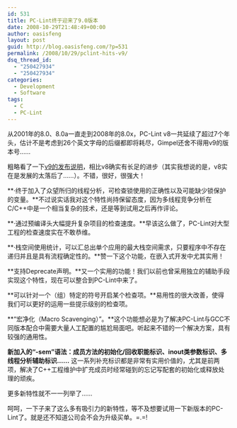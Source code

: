 ```yaml
---
id: 531
title: PC-Lint终于迎来了9.0版本
date: 2008-10-29T21:48:49+00:00
author: oasisfeng
layout: post
guid: http://blog.oasisfeng.com/?p=531
permalink: /2008/10/29/pclint-hits-v9/
dsq_thread_id:
  - "250427934"
  - "250427934"
categories:
  - Development
  - Software
tags:
  - C
  - PC-Lint
---
```

从2001年的8.0、8.0a一直走到2008年的8.0x，PC-Lint v8一共延续了超过7个年头，估计不是考虑到26个英文字母的后缀都即将耗尽，Gimpel还舍不得用v9的版本号……

粗略看了一下[v9的发布说明](http://www.gimpel.com/html/lint90.htm)，相比v8确实有长足的进步（其实我想说的是，v8实在是发展的太落后了……）。不错，很好，很强大！

**·终于加入了众望所归的线程分析，可检查锁使用的正确性以及可能缺少锁保护的变量。**不过说实话我对这个特性尚持保留态度，因为多线程竞争分析在C/C++中是一个相当复杂的技术，还是等到试用之后再作评论。

**·通过预编译头大幅提升复杂项目的检查速度。**早该这么做了，PC-Lint对大型工程的检查速度实在不敢恭维。

**·栈空间使用统计，可以汇总出单个应用的最大栈空间需求，只要程序中不存在递归并且是具有流程确定性的。**赞一下这个功能，在嵌入式开发中尤其实用！

<!--more-->

**支持Deprecate声明。**又一个实用的功能！我们以前也曾采用独立的辅助手段实现这个特性，现在可以整合到PC-Lint中来了。

**可以针对一个（组）特定的符号开启某个检查项。**易用性的很大改善，使得我们可以更好的运用一些提示级别的检查项。

**“宏净化（Macro Scavenging）”。**这个功能想必是为了解决PC-Lint与GCC不同版本配合中需要大量人工配置的尴尬局面吧。听起来不错的一个解决方案，具有较强的通用性。

**新加入的“-sem”语法：成员方法的初始化/回收职能标识、inout类参数标识、多线程分析辅助标识……** 这一系列补充标识都是非常有实用价值的，尤其是前两项，解决了C++工程维护中扩充成员时经常碰到的忘记写配套的初始化或释放处理的顽疾。

更多新特性就不一一列举了……

呵呵，一下子来了这么多有吸引力的新特性，等不及想要试用一下新版本的PC-Lint了。就是还不知道公司会不会为升级买单。=.=!